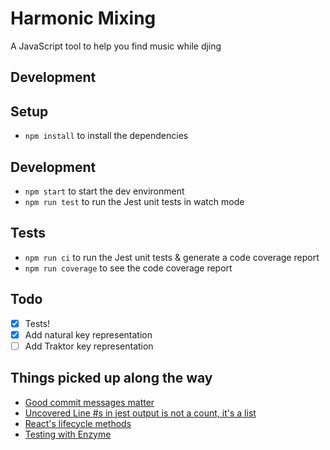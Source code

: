 Harmonic Mixing
================================================================================

A JavaScript tool to help you find music while djing

Development
--------------------------------------------------------------------------------

## Setup

* `npm install` to install the dependencies

## Development

* `npm start` to start the dev environment
* `npm run test` to run the Jest unit tests in watch mode

## Tests

* `npm run ci` to run the Jest unit tests & generate a code coverage report
* `npm run coverage` to see the code coverage report

## Todo

* [x] Tests!
* [x] Add natural key representation
* [ ] Add Traktor key representation

## Things picked up along the way

* [Good commit messages matter](https://chris.beams.io/posts/git-commit/)
* [Uncovered Line #s in jest output is not a count, it's a list](https://github.com/istanbuljs/nyc/issues/35#issuecomment-121008298)
* [React's lifecycle methods](https://engineering.musefind.com/react-lifecycle-methods-how-and-when-to-use-them-2111a1b692b1)
* [Testing with Enzyme](https://blog.bitsrc.io/how-to-test-react-components-using-jest-and-enzyme-fab851a43875)
